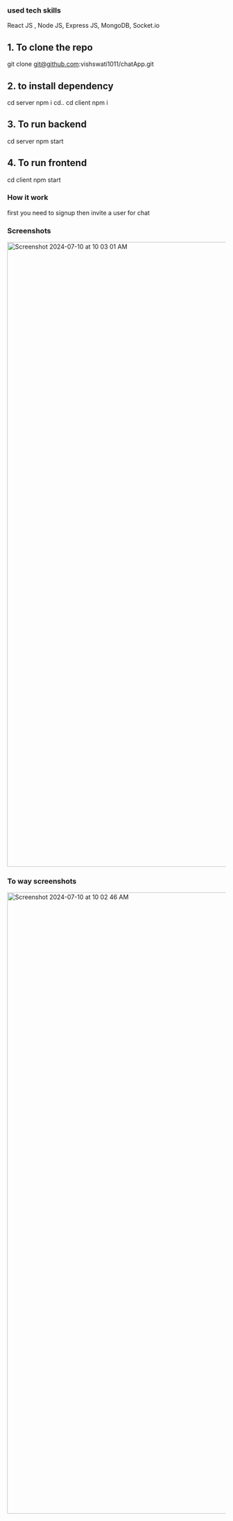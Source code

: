 ### used tech skills 
React JS , Node JS, Express JS, MongoDB, Socket.io 
## 1. To clone the repo 
git clone git@github.com:vishswati1011/chatApp.git

## 2. to install dependency
  cd server
  npm i 
  cd..
  cd client
  npm i
## 3. To run backend 
  cd server 
  npm start
## 4. To run frontend
  cd client
  npm start

###  How it work
  first you need to signup then 
  invite a user for chat 

### Screenshots


<img width="1440" alt="Screenshot 2024-07-10 at 10 03 01 AM" src="https://github.com/vishswati1011/chatApp/assets/68458744/2bed322a-3c23-41cb-b21e-665e469951e6">


### To way screenshots
<img width="1432" alt="Screenshot 2024-07-10 at 10 02 46 AM" src="https://github.com/vishswati1011/chatApp/assets/68458744/2474cd8c-53fc-4a01-aa22-69a82d115d21">

  


